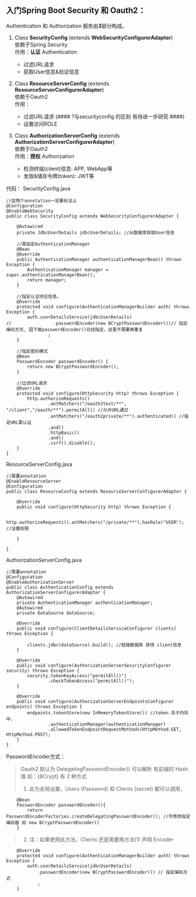 ## 入门Spring Boot Security 和 Oauth2：

Authentication 和 Authorization 服务由**3**部分构成。
1. Class **SecurityConfig** (extends **WebSecurityConfigurerAdapter**) 
    <br>依赖于Spring Security
    <br>作用：**认证** Authentication
    - 过滤URL请求 
    - 获取User信息&验证信息

2. Class **ResourceServerConfig** (extends **ResourceServerConfigurerAdapter**)
    <br>依赖于Oauth2
    <br>作用：
    - 过滤URL请求 (#### ?与securityconfig 的区别 有待进一步研究 ####)
    - 设置访问ROLE

3. Class **AuthorizationServerConfig** (extends **AuthorizationServerConfigurerAdapter**)
    <br>依赖于Oauth2
    <br>作用：**授权** Authorization
    - 检测终端(client)信息: APP, WebApp等
    - 发放&储存令牌(token): JWT等

代码：
SecurityConfig.java
```
//这两个annotation一定要标注上
@Configuration 
@EnableWebSecurity
public class SecurityConfig extends WebSecurityConfigurerAdapter {

    @Autowired
    private JdbcUserDetails jdbcUserDetails; //从数据库获取User信息

    //需指定AuthenticationManager
    @Bean
    @Override
    public AuthenticationManager authenticationManagerBean() throws Exception {
        AuthenticationManager manager = super.authenticationManagerBean();
        return manager;
    }

    //指定认证供应信息。
    @Override
    protected void configure(AuthenticationManagerBuilder auth) throws Exception {
        auth.userDetailsService(jdbcUserDetails)
//                .passwordEncoder(new BCryptPasswordEncoder())// 指定编码方式, 因下面passwordEncoder()已经指定，这里不需要再重复
                ;
    }

    //指定密码模式
    @Bean
    PasswordEncoder passwordEncoder() {
        return new BCryptPasswordEncoder();
    }

    //过滤URL请求
    @Override
    protected void configure(HttpSecurity http) throws Exception {
        http.authorizeRequests()
                .antMatchers("/oauth2test/**", "/client","/oauth/**").permitAll() //允许URL通过
                .antMatchers("/oauth2private/**").authenticated() //指定URL需认证
                .and()
                .httpBasic()
                .and()
                .csrf().disable();
    }
}

```

ResourceServerConfig.java
```
//需要annotation
@EnableResourceServer
@Configuration
public class ResourceConfig extends ResourceServerConfigurerAdapter {

    @Override
    public void configure(HttpSecurity http) throws Exception {

        http.authorizeRequests().antMatchers("/private/**").hasRole("USER"); //设置权限

    }

}

```

AuthorizationServerConfig.java
```
//需要annotation
@Configuration
@EnableAuthorizationServer
public class AuthenticationConfig extends AuthorizationServerConfigurerAdapter {
    @Autowired
    private AuthenticationManager authenticationManager;
    @Autowired
    private DataSource dataSource;

    @Override
    public void configure(ClientDetailsServiceConfigurer clients) throws Exception {

        clients.jdbc(dataSource).build(); //链接数据库 获得 client信息
    }

    @Override
    public void configure(AuthorizationServerSecurityConfigurer security) throws Exception {
        security.tokenKeyAccess("permitAll()")
                .checkTokenAccess("permitAll()");
    }

    @Override
    public void configure(AuthorizationServerEndpointsConfigurer endpoints) throws Exception {
        endpoints.tokenStore(new InMemoryTokenStore()) //token 存于内存中，
                .authenticationManager(authenticationManager)
                .allowedTokenEndpointRequestMethods(HttpMethod.GET, HttpMethod.POST);
    }
}
```

PasswordEncoder方式：
> Oauth2 默认为 DelegatingPasswordEncoder() 可以解析 有前缀的 Hash 值 如：{BCrypt}
> 有 2 种方式
> 1. 此为全局设置，Users (Password) 和 Clients (secret) 都可以调用，
```
    @Bean
    PasswordEncoder passwordEncoder(){
        return PasswordEncoderFactories.createDelegatingPasswordEncoder(); //可修改指定编码器 如 new BCryptPasswordEncoder()
    }
```
> 2. 注：如果使用此方法，Clients 还是需要用方法(1) 声明 Encoder
```
    @Override
    protected void configure(AuthenticationManagerBuilder auth) throws Exception {
        auth.userDetailsService(jdbcUserDetails)
            .passwordEncoder(new BCryptPasswordEncoder()) // 指定编码方式
            ;
    }
```
